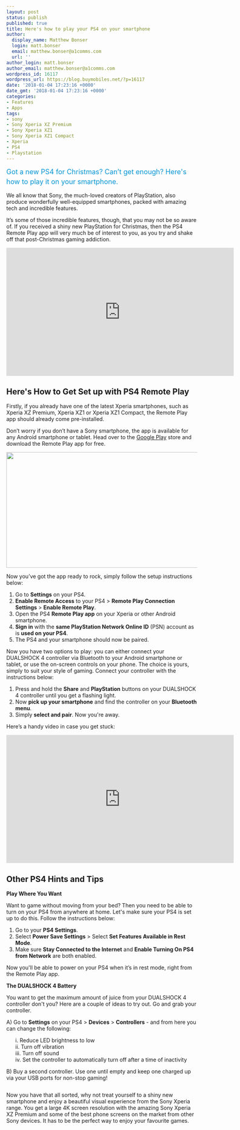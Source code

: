 ```yaml
---
layout: post
status: publish
published: true
title: Here's how to play your PS4 on your smartphone
author:
  display_name: Matthew Bonser
  login: matt.bonser
  email: matthew.bonser@a1comms.com
  url: ''
author_login: matt.bonser
author_email: matthew.bonser@a1comms.com
wordpress_id: 16117
wordpress_url: https://blog.buymobiles.net/?p=16117
date: '2018-01-04 17:23:16 +0000'
date_gmt: '2018-01-04 17:23:16 +0000'
categories:
- Features
- Apps
tags:
- sony
- Sony Xperia XZ Premium
- Sony Xperia XZ1
- Sony Xperia XZ1 Compact
- Xperia
- PS4
- Playstation
---
```

<p><span class="postStandFirst" style="color: #0896d5; line-height: 26px; font-size: 18px;">Got a new PS4 for Christmas? Can&rsquo;t get enough? Here's how to play it on your smartphone.</span></p>
<p>We all know that Sony, the much-loved creators of PlayStation, also produce wonderfully well-equipped smartphones, packed with amazing tech and incredible features.</p>
<p>It&rsquo;s some of those incredible features, though, that&nbsp;you may not be so aware of. If you received a shiny new PlayStation for Christmas, then the PS4 Remote Play app will very much be of interest to you, as you try and shake off that post-Christmas gaming addiction.</p>
<p><iframe src="https://www.youtube.com/embed/AyCgxo4tNJ8" width="600" height="338" frameborder="0" allowfullscreen="allowfullscreen"></iframe></p>
<h2>Here's How to Get Set up with PS4 Remote Play</h2>
<p>Firstly, if you already have one of the latest Xperia smartphones, such as Xperia XZ Premium, Xperia XZ1 or Xperia XZ1 Compact, the Remote Play app should already come pre-installed.</p>
<p>Don&rsquo;t worry if you don&rsquo;t have a Sony smartphone, the app is available for any Android smartphone or tablet. Head over to the <a href="https://play.google.com/store/apps/details?id=com.playstation.remoteplay&amp;hl=en_GB" target="_blank" rel="noopener noreferrer">Google Play</a> store and download the Remote Play app for free.</p>
<p><img class="aligncenter wp-image-16123 size-full" src="https://lh3.googleusercontent.com/sMxLYudEx5q0vsCGihNv0wzNw04yE5YK-tH1ogKQ4Jo4XAJnwK68VxZ0k9L1BV5lGAyCj92vJjz3Sfah3oeyUTw=s0" alt="" width="600" height="305" /></p>
<p>Now you&rsquo;ve got the app ready to rock, simply follow the setup instructions below:</p>
<ol>
<li>Go to <strong>Settings</strong> on your PS4.</li>
<li><strong>Enable Remote Access</strong> to your PS4 >&nbsp;<strong>Remote Play Connection Settings</strong> > <strong>Enable Remote Play</strong>.</li>
<li>Open the PS4 <strong>Remote Play app</strong> on your Xperia or other Android smartphone.</li>
<li><strong>Sign in</strong> with the <strong>same PlayStation Network Online ID</strong> (PSN) account as is <strong>used on your PS4</strong>.</li>
<li>The PS4 and your smartphone should now be paired.</li>
</ol>
<p>Now you have two options to play: you can either connect your DUALSHOCK 4 controller via Bluetooth to your Android smartphone or tablet, or use the on-screen controls on your phone. The choice is yours, simply to suit your style of gaming. Connect your controller with the instructions below:</p>
<ol>
<li>Press and hold the <strong>Share</strong> and <strong>PlayStation</strong> buttons on your DUALSHOCK 4 controller until you get a flashing light.</li>
<li>Now <strong>pick up your smartphone</strong> and find the controller on your <strong>Bluetooth menu</strong>.</li>
<li>Simply <strong>select and pair</strong>. Now you're away.</li>
</ol>
<p>Here&rsquo;s a handy video in case you get stuck:</p>
<p><iframe src="https://www.youtube.com/embed/mg1moXlBL8c" width="600" height="338" frameborder="0" allowfullscreen="allowfullscreen"></iframe></p>
<h2>Other PS4 Hints and Tips</h2>
<p><strong>Play Where You Want</strong></p>
<p>Want to game without moving from your bed? Then you need to be able to turn on your PS4 from anywhere at home. Let's make sure your PS4 is set up to do this. Follow the instructions below:</p>
<ol>
<li>Go to your <strong>PS4 Settings</strong>.</li>
<li>Select <strong>Power Save Settings</strong> > Select&nbsp;<strong>Set Features Available in Rest Mode</strong>.</li>
<li>Make sure <strong>Stay Connected to the Internet</strong> and <strong>Enable Turning On PS4 from Network</strong>&nbsp;are both enabled.</li>
</ol>
<p>Now you'll be able to power on your PS4 when it&rsquo;s in rest mode, right from the Remote Play app.</p>
<p><strong>The DUALSHOCK 4 Battery</strong></p>
<p>You want to get the maximum amount of juice from your DUALSHOCK 4 controller don't you? Here are a couple of ideas to try out. Go and grab your controller.</p>
<p>A) Go to <strong>Settings</strong> on your PS4 > <strong>Devices</strong> > <strong>Controllers</strong> - and from here you can change the following:</p>
<ul style="list-style: none;">
<li>i. Reduce LED brightness to low</li>
<li>ii. Turn off vibration</li>
<li>iii. Turn off sound</li>
<li>iv. Set the controller to automatically turn off after a time of inactivity</li>
</ul>
<p>B) Buy a second controller. Use one until empty and keep one charged up via your USB ports for non-stop gaming!</p>
<p><img class="aligncenter size-full wp-image-16121" src="https://lh3.googleusercontent.com/9LqhUzUsFFCa-lUHkABoDDaCTmJK6IgDGwiyOwt_xSqEFPt3NQB5dRsQ0HFhCsJEQGsH8WX98N0LtEQrBdoJXHpn8w=s0" alt="" /></p>
<p>Now you have that all sorted, why not treat yourself to a shiny new smartphone and enjoy a beautiful visual experience from the Sony Xperia range. You get a large 4K screen resolution with the amazing Sony Xperia XZ Premium and some of the best phone screens on the market from other Sony devices. It has to be the perfect way to enjoy your favourite games.</p>
<p><a href="https://www.buymobiles.net/sony" target="_blank" rel="noopener noreferrer"><img class="aligncenter size-full wp-image-16119" src="https://lh3.googleusercontent.com/4Xk2oTyagbFRccsaGbys_8T9xEep3h7FUci8A6_MSDzlBjW_ZlHNQxkdAZ8F5wztChV6WT5F0KeMShboSGwvUbw=s0" alt="" /></a></p>
